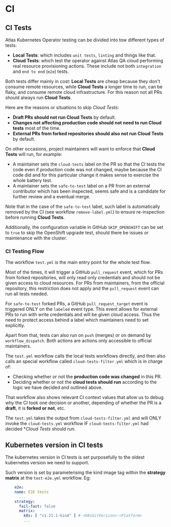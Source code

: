 # CI

## CI Tests

Atlas Kubernetes Operator testing can be divided into tow different types of tests:

- **Local Tests**: which includes `unit tests`, `linting` and things like that.
- **Cloud Tests**: which test the operator against Atlas QA cloud performing real resource provisioning actions. These include not both `integration` and `end to end` (`e2e`) tests.

Both tests differ mainly in cost: **Local Tests** are cheap because they don't consume remote resources, while **Cloud Tests** a longer time to run, can be flaky, and consume remote cloud infrastructure. For this reason not all PRs should always run **Cloud Tests**.

Here are the reasons or situations to skip *Cloud Tests*:

- **Draft PRs should not run Cloud Tests** by default.
- **Changes not affecting production code should not need to run Cloud tests** most of the time.
- **External PRs from forked repositories should also not run Cloud Tests** by default.

On other occasions, project maintainers will want to enforce that **Cloud Tests** will run, for example:

- A maintainer sets the `cloud-tests` label on the PR so that the CI tests the code even if production code was not changed, maybe because the CI code did and for this particular change it makes sense to exercise the whole battery test.
- A maintainer sets the `safe-to-test` label on a PR from an external contributor which has been inspected, seems safe and is a candidate for further review and a eventual merge.

Note that in the case of the `safe-to-test` label, such label is automatically removed by the CI (see workflow `remove-label.yml`) to ensure re-inspection before running **Cloud Tests**.

Additionally, the configuration variable in GitHub `SKIP_OPENSHIFT` can be set to `true` to skip the OpenShift upgrade test, should there be issues or maintenance with the cluster.

### CI Testing Flow

The workflow `test.yml` is the main entry point for the whole test flow.

Most of the times, it will trigger a GitHub `pull_request` event, which for PRs from forked repositories, will only read only credentials and should not be given access to cloud resources. For PRs from maintainers, from the official repository, this restriction does not apply and the `pull_request` event can run all tests needed.

For `safe-to-test` forked PRs, a GitHub `pull_request_target` event is triggered ONLY on the `labeled` event type. This event allows for external PRs to run with write credentials and will be given cloud access. Thus the need to protect access behind a label which maintainers need to set explicitly.

Apart from that, tests can also run on `push` (merges) or on demand by `workflow_dispatch`. Both actions are actions only accessible to official maintainers.

The `test.yml` workflow calls the local tests workflows directly, and then also calls an special workflow called `cloud-tests-filter.yml` which is in charge of:

- Checking whether or not the **production code was changed** in this PR.
- Deciding whether or not the **cloud tests should run** according to the logic we have decided and outlined above.

That workflow also shows relevant CI context values that allow us to debug why the CI took one decision or another, depending of whether the PR is a **draft**, it is **forked or not**, etc.

The `test.yml` takes the output from `cloud-tests-filter.yml` and will ONLY invoke the `cloud-tests.yml` workflow IF `cloud-tests-filter.yml` had decided **Cloud Tests* should run.

## Kubernetes version in CI tests

The kubernetes version in CI tests is set purposefully to the oldest kubernetes version we need to support.

Such version is set by parameterising the kind image tag within the **strategy** **matrix** at the `test-e2e.yml` workflow. Eg:

```yaml
    e2e:
    name: E2E tests
      ...
    strategy:
      fail-fast: false
      matrix:
        k8s: [ "v1.21.1-kind" ] # <K8sGitVersion>-<Platform>
        ...
```
